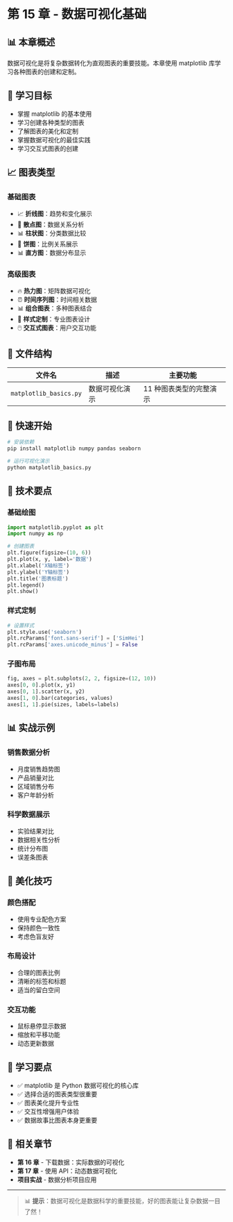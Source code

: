 # 第 15 章 - 数据可视化基础

## 📊 本章概述

数据可视化是将复杂数据转化为直观图表的重要技能。本章使用 matplotlib 库学习各种图表的创建和定制。

## 🎯 学习目标

- 掌握 matplotlib 的基本使用
- 学习创建各种类型的图表
- 了解图表的美化和定制
- 掌握数据可视化的最佳实践
- 学习交互式图表的创建

## 📈 图表类型

### 基础图表

- 📈 **折线图**：趋势和变化展示
- 🎯 **散点图**：数据关系分析
- 📊 **柱状图**：分类数据比较
- 🥧 **饼图**：比例关系展示
- 📊 **直方图**：数据分布显示

### 高级图表

- 🔥 **热力图**：矩阵数据可视化
- ⏰ **时间序列图**：时间相关数据
- 📊 **组合图表**：多种图表结合
- 🎨 **样式定制**：专业图表设计
- 🖱️ **交互式图表**：用户交互功能

## 📁 文件结构

| 文件名                 | 描述           | 主要功能                |
| ---------------------- | -------------- | ----------------------- |
| `matplotlib_basics.py` | 数据可视化演示 | 11 种图表类型的完整演示 |

## 🚀 快速开始

```bash
# 安装依赖
pip install matplotlib numpy pandas seaborn

# 运行可视化演示
python matplotlib_basics.py
```

## 🔧 技术要点

### 基础绘图

```python
import matplotlib.pyplot as plt
import numpy as np

# 创建图表
plt.figure(figsize=(10, 6))
plt.plot(x, y, label='数据')
plt.xlabel('X轴标签')
plt.ylabel('Y轴标签')
plt.title('图表标题')
plt.legend()
plt.show()
```

### 样式定制

```python
# 设置样式
plt.style.use('seaborn')
plt.rcParams['font.sans-serif'] = ['SimHei']
plt.rcParams['axes.unicode_minus'] = False
```

### 子图布局

```python
fig, axes = plt.subplots(2, 2, figsize=(12, 10))
axes[0, 0].plot(x, y1)
axes[0, 1].scatter(x, y2)
axes[1, 0].bar(categories, values)
axes[1, 1].pie(sizes, labels=labels)
```

## 📊 实战示例

### 销售数据分析

- 月度销售趋势图
- 产品销量对比
- 区域销售分布
- 客户年龄分析

### 科学数据展示

- 实验结果对比
- 数据相关性分析
- 统计分布图
- 误差条图表

## 🎨 美化技巧

### 颜色搭配

- 使用专业配色方案
- 保持颜色一致性
- 考虑色盲友好

### 布局设计

- 合理的图表比例
- 清晰的标签和标题
- 适当的留白空间

### 交互功能

- 鼠标悬停显示数据
- 缩放和平移功能
- 动态更新数据

## 🎯 学习要点

- ✅ matplotlib 是 Python 数据可视化的核心库
- ✅ 选择合适的图表类型很重要
- ✅ 图表美化提升专业性
- ✅ 交互性增强用户体验
- ✅ 数据故事比图表本身更重要

## 🔗 相关章节

- **第 16 章** - 下载数据：实际数据的可视化
- **第 17 章** - 使用 API：动态数据可视化
- **项目实战** - 数据分析项目应用

---

> 📊 **提示**：数据可视化是数据科学的重要技能，好的图表能让复杂数据一目了然！
